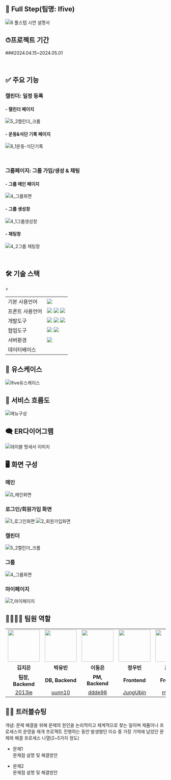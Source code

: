 ## 📅 Full Step(팀명: Ifive)
![6  풀스텝 시연 설명서](https://github.com/2024-SMHRD-IS-BigData-1/IfivePJ/assets/161554781/ec7f0296-5526-4d8f-a75e-ded2e3b686da)
<br>
## ⏱프로젝트 기간 
###2024.04.15~2024.05.01

<br>

## ✅ 주요 기능
### 캘린더: 일정 등록
#### - 캘린더 페이지
![5_2캘린더_크롭](https://github.com/2024-SMHRD-IS-BigData-1/IfivePJ/assets/161554781/08cc906f-f683-4c39-9e1c-8f2c11f5e8d2)
#### - 운동&식단 기록 페이지
![6_1운동-식단기록](https://github.com/2024-SMHRD-IS-BigData-1/IfivePJ/assets/161554781/49785e32-11e9-4660-bb28-629954b90883)

<br>

### 그룹페이지: 그룹 가입/생성 & 채팅
#### - 그룹 메인 페이지
![4_그룹화면](https://github.com/2024-SMHRD-IS-BigData-1/IfivePJ/assets/161554781/618afe15-0f3a-4b35-adc0-7b4993cdd4a7)
#### - 그룹 생성창
![4_1그룹생성창](https://github.com/2024-SMHRD-IS-BigData-1/IfivePJ/assets/161554781/3813deb7-3a70-4091-9a2d-ea701b83dda4)
#### - 채팅창
![4_2그룹 채팅창](https://github.com/2024-SMHRD-IS-BigData-1/IfivePJ/assets/161554781/e15f2946-2d25-498a-8e1a-1a771fc2e9dc)

<br>

## 🛠 기술 스택
<table>
  <tr>
    <td>기본 사용언어</td>
    <td><img src="https://img.shields.io/badge/Java-007396?style=for-the-badge&logo=java&logoColor=white"/> </td>
  </tr>
  <tr>
    <td>프론트 사용언어</td>
    <td>
      <img src="https://img.shields.io/badge/javascript-F7DF1E?style=for-the-badge&logo=javascript&logoColor=black">
      <img src="https://img.shields.io/badge/HTML-E34F26?style=for-the-badge&logo=html5&logoColor=white">
      <img src="https://img.shields.io/badge/CSS-1572B6?style=for-the-badge&logo=css3&logoColor=white">
    </td>
  </tr>
  
  <tr>
    <td>개발도구</td>
    <td>
      <img src="https://img.shields.io/badge/Eclipse-2C2255?style=for-the-badge&logo=Eclipse&logoColor=white"/> 
      <img src="https://img.shields.io/badge/VSCode-007ACC?style=for-the-badge&logo=VisualStudioCode&logoColor=white"/>
      <img src="https://img.shields.io/badge/Jupyter-F37626?style=for-the-badge&logo=Jupyter&logoColor=white"/>
    </td>
  </tr>
  
  <tr>
    <td>협업도구</td>
    <td>
      <img src="https://img.shields.io/badge/Git-F05032?style=for-the-badge&logo=Git&logoColor=white"/> 
      <img src="https://img.shields.io/badge/GitHub-181717?style=for-the-badge&logo=GitHub&logoColor=white"/>
    </td>
  </tr>
  
  <tr>
    <td>서버환경</td>
    <td><img src="https://img.shields.io/badge/Apache Tomcat 9.0-D22128?style=for-the-badge&logo=Apache Tomcat&logoColor=white"/> </td>
  </tr>
  
  <tr>
    <td>데이터베이스</td>
    <td<img src="https://img.shields.io/badge/Oracle 11g-F80000?style=for-the-badge&logo=Oracle&logoColor=white"/> ></td>
  </tr>
</table>


## 📝 유스케이스
![Ifive유스케이스](https://github.com/2024-SMHRD-IS-BigData-1/IfivePJ/assets/161554781/0b8288e1-6e6e-48c3-a248-c54cb0e29ad1)
<br>

## 📑 서비스 흐름도
![메뉴구성](https://github.com/2024-SMHRD-IS-BigData-1/IfivePJ/assets/161554781/ca3c2585-c512-497b-99ea-a540c05c13c6)
<br>

## 🗨 ER다이어그램
![테이블 명세서 이미지](https://github.com/2024-SMHRD-IS-BigData-1/IfivePJ/assets/161554781/c9b67e99-7516-4295-9f31-472640caa046)
<br>

## 🖥 화면 구성
### 메인
![0_메인화면](https://github.com/2024-SMHRD-IS-BigData-1/IfivePJ/assets/161554781/f475d337-a56b-4dc5-9272-c3f637b00d08)
<br>
### 로그인/회원가입 화면
![1_로그인화면](https://github.com/2024-SMHRD-IS-BigData-1/IfivePJ/assets/161554781/9bc6041c-0e17-4216-ab0b-62ad70be7413)
![2_회원가입화면](https://github.com/2024-SMHRD-IS-BigData-1/IfivePJ/assets/161554781/39e7fcaa-8949-4fa2-81db-2de263db66d6)

### 캘린더
![5_2캘린더_크롭](https://github.com/2024-SMHRD-IS-BigData-1/IfivePJ/assets/161554781/b59d3a82-4b20-418b-95e1-8fa3f2966a37)
<br>

### 그룹
![4_그룹화면](https://github.com/2024-SMHRD-IS-BigData-1/IfivePJ/assets/161554781/5cadb781-36d4-45b4-9c62-6f8824fdb987)
<br>

### 마이페이지
![7_마이페이지](https://github.com/2024-SMHRD-IS-BigData-1/IfivePJ/assets/161554781/efee0736-a54e-4bda-ae4f-3682b2b36d7b)
<br>

## 👨‍👩‍👦‍👦 팀원 역할
<table>
  <tr>
    <td align="center"><img src="https://github.com/2024-SMHRD-IS-BigData-1/IfivePJ/assets/161554781/509c7af3-e2e0-400f-bd29-413988a7200a" width="100" height="100"/></td>
    <td align="center"><img src="https://github.com/2024-SMHRD-IS-BigData-1/IfivePJ/assets/161554781/01d13045-05ed-4551-9c27-ad96da713be5)" width="100" height="100"/></td>
    <td align="center"><img src="https://github.com/2024-SMHRD-IS-BigData-1/IfivePJ/assets/161554781/7d8d72f8-ba37-4992-a307-8ac8ea78f16e" width="100" height="100"/></td>
    <td align="center"><img src="https://github.com/2024-SMHRD-IS-BigData-1/IfivePJ/assets/161554781/dc79eff0-7294-48b5-a066-3ea0f0f0fc2b" width="100" height="100"/></td>
    <td align="center"><img src="https://github.com/2024-SMHRD-IS-BigData-1/IfivePJ/assets/161554781/d5273874-3e99-4ada-a91a-09d1d715f3ee" width="100" height="100"/></td>
  </tr>
  <tr>
    <td align="center"><strong>김지은</strong></td>
    <td align="center"><strong>박유빈</strong></td>
    <td align="center"><strong>이동은</strong></td>
    <td align="center"><strong>정우빈</strong></td>
    <td align="center"><strong>조민정</strong></td>
  </tr>
  <tr>
    <td align="center"><b>팀장, Backend</b></td>
    <td align="center"><b>DB, Backend</b></td>
    <td align="center"><b>PM, Backend</b></td>
    <td align="center"><b>Frontend</b></td>
    <td align="center"><b>Frontend</b></td>
  </tr>
  <tr>
    <td align="center"><a href="https://github.com/2013je" target='_blank'>2013je</a></td>
    <td align="center"><a href="https://github.com/uunn10" target='_blank'>uunn10</a></td>
    <td align="center"><a href="https://github.com/ddde98" target='_blank'>ddde98</a></td>
    <td align="center"><a href="https://github.com/JungUbin" target='_blank'>JungUbin</a></td>
    <td align="center"><a href="https://github.com/mj4226" target='_blank'>mj4226</a></td>
  </tr>
</table>

## 🤾‍♂️ 트러블슈팅
개념: 문제 해결을 위해 문제의 원인을 논리적이고 체계적으로 찾는 일이며 제품이나 프로세스의 운영을 재개
프로젝트 진행하는 동안 발생했던 이슈 중 가장 기억에 남았던 문제와 해결 프로세스 나열(2~5가지 정도)
  
* 문제1<br>
 문제점 설명 및 해결방안
 
* 문제2<br>
 문제점 설명 및 해결방안
